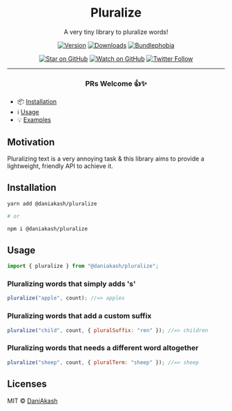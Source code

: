 <div align="center">

# Pluralize

A very tiny library to pluralize words!

[![Version][version-badge]][package]
[![Downloads][downloads-badge]][npmtrends]
[![Bundlephobia][bundle-phobia-badge]][bundle-phobia]

[![Star on GitHub][github-star-badge]][github-star]
[![Watch on GitHub][github-watch-badge]][github-watch]
[![Twitter Follow][twitter-badge]][twitter]

---

### PRs Welcome 👍✨

</div>

- 📦 [Installation](#installation)
- ℹ️ [Usage](#usage)
- 💡 [Examples](https://pluralize.netlify.app/)

## Motivation

Pluralizing text is a very annoying task & this library aims to provide a lightweight, friendly API to achieve it.

## Installation

```sh
yarn add @daniakash/pluralize

# or

npm i @daniakash/pluralize
```

## Usage

```jsx
import { pluralize } from "@daniakash/pluralize";
```

### Pluralizing words that simply adds 's'

```jsx
pluralize("apple", count); //=> apples
```

### Pluralizing words that add a custom suffix

```jsx
pluralize("child", count, { pluralSuffix: "ren" }); //=> children
```

### Pluralizing words that needs a different word altogether

```jsx
pluralize("sheep", count, { pluralTerm: "sheep" }); //=> sheep
```

## Licenses

MIT © [DaniAkash][twitter]

[example-playground]: https://codesandbox.io/s/lifecycle-hooks-playground-n6qes
[bundle-phobia-badge]: https://badgen.net/bundlephobia/minzip/@daniakash/pluralize
[bundle-phobia]: https://bundlephobia.com/result?p=@daniakash/pluralize
[downloads-badge]: https://img.shields.io/npm/dm/@daniakash/pluralize.svg?style=flat-square
[npmtrends]: http://www.npmtrends.com/@daniakash/pluralize
[package]: https://www.npmjs.com/package/@daniakash/pluralize
[version-badge]: https://img.shields.io/npm/v/@daniakash/pluralize.svg?style=flat-square
[twitter]: https://twitter.com/dani_akash_
[twitter-badge]: https://img.shields.io/twitter/follow/dani_akash_?style=social
[github-watch-badge]: https://img.shields.io/github/watchers/DaniAkash/pluralizer.svg?style=social
[github-watch]: https://github.com/DaniAkash/pluralizer/watchers
[github-star-badge]: https://img.shields.io/github/stars/DaniAkash/pluralizer.svg?style=social
[github-star]: https://github.com/DaniAkash/pluralizer/stargazers
